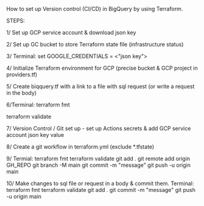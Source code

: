 How to set up Version control (CI/CD) in BigQuery by using Terraform.

STEPS:

1/ Set up GCP service account & download json key

2/ Set up GC bucket to store Terraform state file (infrastructure status)

3/ Terminal: set GOOGLE_CREDENTIALS = <"json key">

4/ Initialize Terraform environment for GCP (precise bucket & GCP project in providers.tf)

5/ Create biqquery.tf with a link to a file with sql request (or write a request in the body)

6/Terminal: 
terraform fmt

terraform validate

7/ Version Control / Git set up - set up Actions secrets & add GCP service account json key value 

8/ Create a git workflow in terraform.yml (exclude *.tfstate)

9/ Termial:
terraform fmt
terraform validate
git add .
git remote add origin GH_REPO
git branch -M main
git commit -m "message"
git push -u origin main

10/ Make changes to sql file or request in a body & commit them.
Terminal:
terraform fmt
terraform validate
git add .
git commit -m "message"
git push -u origin main
